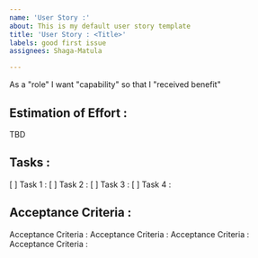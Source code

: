 ```yaml
---
name: 'User Story :'
about: This is my default user story template
title: 'User Story : <Title>'
labels: good first issue
assignees: Shaga-Matula

---
```


As a "role" I want "capability"  so that I "received benefit"

## Estimation of Effort :
TBD

## Tasks :
 
[  ] Task 1 :
[  ] Task 2 :
[  ] Task 3 :
[  ] Task 4 :


## Acceptance Criteria :
Acceptance Criteria :
Acceptance Criteria :
Acceptance Criteria :
Acceptance Criteria :
